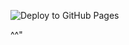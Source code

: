 ![Deploy to GitHub Pages](https://github.com/cup2of2tea/cloudoftea/workflows/Deploy%20to%20GitHub%20Pages/badge.svg)
 
^^"
